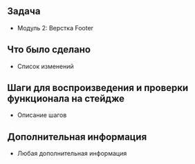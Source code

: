 ## Задача

- Модуль 2: Верстка Footer

## Что было сделано

- Список изменений

## Шаги для воспроизведения и проверки функционала на стейдже

- Описание шагов

## Дополнительная информация

- Любая дополнительная информация
